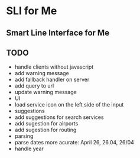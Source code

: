 # SLI for Me
## Smart Line Interface for Me

## TODO
 - handle clients without javascript
  - add warning message
  - add fallback handler on server
  - add query to url
  - update warning message
 - UI
  - load service icon on the left side of the input
 - suggestions
  - add suggestions for search services
  - add sugestion for airports
  - add sugestion for routing
 - parsing
  - parse dates more acurate: April 26, 26.04, 26/04
  - handle year

